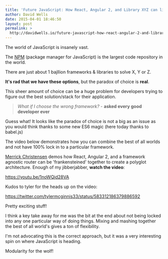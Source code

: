 ```yaml
---
title: 'Future JavaScript: How React, Angular 2, and Library XYZ can live together in harmony'
author: David Wells
date: 2015-04-01 18:46:50
layout: post
permalink: >
  http://davidwells.io/future-javascript-how-react-angular-2-and-library-xyz-can-live-together-in-harmony/
---
```


The world of JavaScript is insanely vast.

The <a href="https://www.npmjs.com/">NPM</a> (package manager for JavaScript) is the largest code repository in the world.

There are just about 1 bajllion frameworks &amp; libraries to solve X, Y or Z.

<strong>It's rad that we have these options</strong>, but the paradox of choice is <strong>real</strong>.

This sheer amount of choice can be a huge problem for developers trying to figure out the best solution/stack for their application.
<blockquote><em>What if I choose the wrong framework?</em> - <strong>asked every good developer ever</strong></blockquote>
Guess what! It looks like the paradox of choice is not a big as an issue as you would think thanks to some new ES6 magic (here today thanks to babel.js)

The video below demonstrates how you can combine the best of all worlds and not have 100% lock in to a particular framework.

<a href="https://twitter.com/iammerrick">Merrick Christensen</a> demos how React, Angular 2, and a framework agnostic router can be 'frankensteined' together to create a polyglot architecture. Enough of my jibberjabber, <strong>watch the video</strong>:

https://youtu.be/1noWQjd28VA

Kudos to tyler for the heads up on the video:

https://twitter.com/tylermcginnis33/status/583312186379886592

Pretty exciting stuff!

I think a key take away for me was the bit at the end about not being locked into any one particular way of doing things. Mixing and mashing together the best of all world's gives a ton of flexibility.

I'm not advocating this is the correct approach, but it was a very interesting spin on where JavaScript is heading.

Modularity for the wolf!
